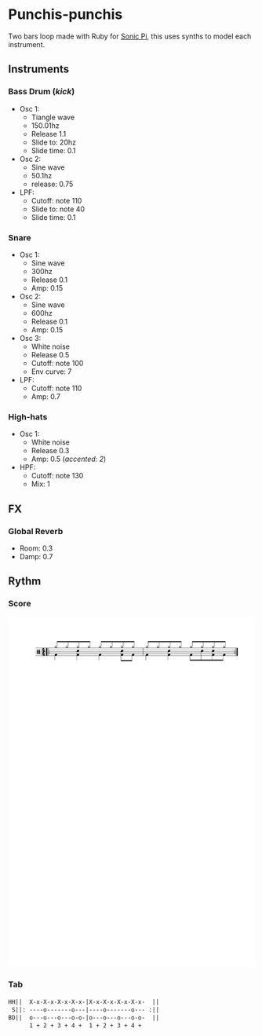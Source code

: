 # Punchis-punchis

Two bars loop made with Ruby for [Sonic Pi](https://sonic-pi.net/), this uses synths to model each instrument.

## Instruments

### Bass Drum (_kick_)

- Osc 1:
    - Tiangle wave
    - 150.01hz
    - Release 1.1
    - Slide to: 20hz
    - Slide time: 0.1
- Osc 2:
    - Sine wave
    - 50.1hz
    - release: 0.75
- LPF:
    - Cutoff: note 110
    - Slide to: note 40
    - Slide time: 0.1

### Snare

- Osc 1:
    - Sine wave
    - 300hz
    - Release 0.1
    - Amp: 0.15
- Osc 2:
    - Sine wave
    - 600hz
    - Release 0.1
    - Amp: 0.15
- Osc 3:
    - White noise
    - Release 0.5
    - Cutoff: note 100
    - Env curve: 7
- LPF:
    - Cutoff: note 110
    - Amp: 0.7

### High-hats

- Osc 1:
    - White noise
    - Release 0.3
    - Amp: 0.5 (_accented: 2_)
- HPF:
    - Cutoff: note 130
    - Mix: 1


## FX

### Global Reverb

- Room: 0.3
- Damp: 0.7


## Rythm

### Score

![Punchis-punchis](/punchis-punchis.svg)

### Tab

```
HH||  X-x-X-x-X-x-X-x-|X-x-X-x-X-x-X-x-  ||
 S||: ----o-------o---|----o-------o--- :||
BD||  o---o---o---o-o-|o---o---o---o-o-  ||
      1 + 2 + 3 + 4 +  1 + 2 + 3 + 4 +
```

